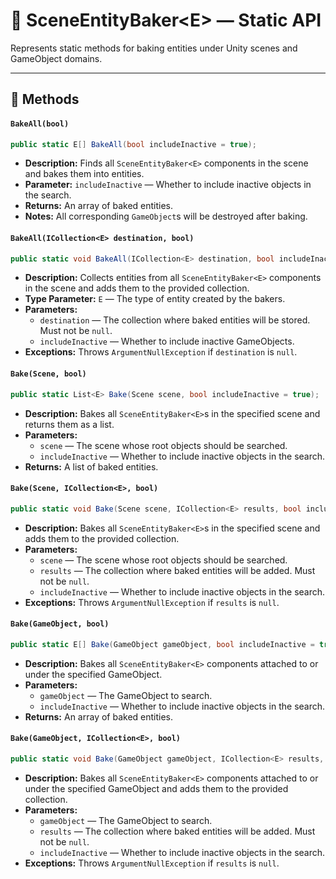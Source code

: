 # 🧩️ SceneEntityBaker\<E> — Static API

Represents static methods for baking entities under Unity scenes and GameObject domains.

---

## 🏹 Methods

#### `BakeAll(bool)`

```csharp
public static E[] BakeAll(bool includeInactive = true);
```

- **Description:** Finds all `SceneEntityBaker<E>` components in the scene and bakes them into entities.
- **Parameter:** `includeInactive` — Whether to include inactive objects in the search.
- **Returns:** An array of baked entities.
- **Notes:** All corresponding `GameObject`s will be destroyed after baking.

#### `BakeAll(ICollection<E> destination, bool)`

```csharp
public static void BakeAll(ICollection<E> destination, bool includeInactive = true);
```

- **Description:** Collects entities from all `SceneEntityBaker<E>` components in the scene and adds them to the provided collection.
- **Type Parameter:** `E` — The type of entity created by the bakers.
- **Parameters:**
    - `destination` — The collection where baked entities will be stored. Must not be `null`.
    - `includeInactive` — Whether to include inactive GameObjects.
- **Exceptions:** Throws `ArgumentNullException` if `destination` is `null`.

#### `Bake(Scene, bool)`

```csharp
public static List<E> Bake(Scene scene, bool includeInactive = true);
```

- **Description:** Bakes all `SceneEntityBaker<E>`s in the specified scene and returns them as a list.
- **Parameters:**
    - `scene` — The scene whose root objects should be searched.
    - `includeInactive` — Whether to include inactive objects in the search.
- **Returns:** A list of baked entities.

#### `Bake(Scene, ICollection<E>, bool)`

```csharp
public static void Bake(Scene scene, ICollection<E> results, bool includeInactive = true);
```

- **Description:** Bakes all `SceneEntityBaker<E>`s in the specified scene and adds them to the provided collection.
- **Parameters:**
    - `scene` — The scene whose root objects should be searched.
    - `results` — The collection where baked entities will be added. Must not be `null`.
    - `includeInactive` — Whether to include inactive objects in the search.
- **Exceptions:** Throws `ArgumentNullException` if `results` is `null`.

#### `Bake(GameObject, bool)`

```csharp
public static E[] Bake(GameObject gameObject, bool includeInactive = true);
```

- **Description:** Bakes all `SceneEntityBaker<E>` components attached to or under the specified GameObject.
- **Parameters:**
    - `gameObject` — The GameObject to search.
    - `includeInactive` — Whether to include inactive objects in the search.
- **Returns:** An array of baked entities.

#### `Bake(GameObject, ICollection<E>, bool)`

```csharp
public static void Bake(GameObject gameObject, ICollection<E> results, bool includeInactive = true);
```

- **Description:** Bakes all `SceneEntityBaker<E>` components attached to or under the specified GameObject and adds them to the provided collection.
- **Parameters:**
    - `gameObject` — The GameObject to search.
    - `results` — The collection where baked entities will be added. Must not be `null`.
    - `includeInactive` — Whether to include inactive objects in the search.
- **Exceptions:** Throws `ArgumentNullException` if `results` is `null`.